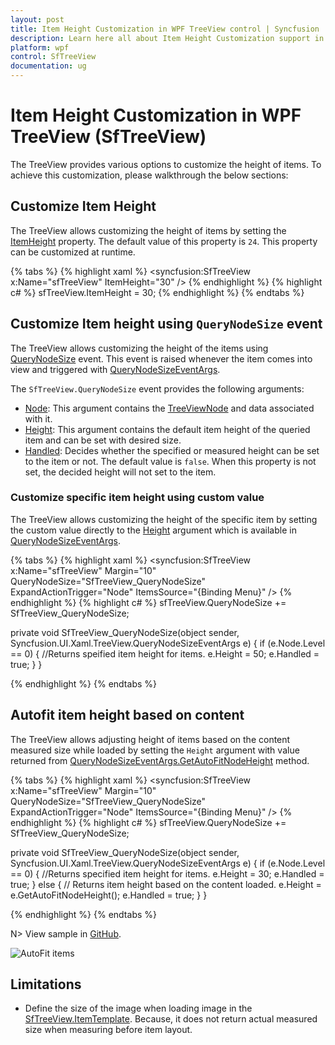 ```yaml
---
layout: post
title: Item Height Customization in WPF TreeView control | Syncfusion
description: Learn here all about Item Height Customization support in Syncfusion WPF TreeView (SfTreeView) control and more.
platform: wpf
control: SfTreeView
documentation: ug
---
```


# Item Height Customization in WPF TreeView (SfTreeView)

The TreeView provides various options to customize the height of items. To achieve this customization, please walkthrough the below sections:

## Customize Item Height

The TreeView allows customizing the height of items by setting the [ItemHeight](https://help.syncfusion.com/cr/wpf/Syncfusion.UI.Xaml.TreeView.SfTreeView.html#Syncfusion_UI_Xaml_TreeView_SfTreeView_ItemHeight) property. The default value of this property is `24`. This property can be customized at runtime.

{% tabs %}
{% highlight xaml %}
<syncfusion:SfTreeView x:Name="sfTreeView" ItemHeight="30" />
{% endhighlight %}
{% highlight c# %}
sfTreeView.ItemHeight = 30;
{% endhighlight %}
{% endtabs %}

## Customize Item height using `QueryNodeSize` event
 The TreeView allows customizing the height of the items using [QueryNodeSize](https://help.syncfusion.com/cr/wpf/Syncfusion.UI.Xaml.TreeView.SfTreeView.html) event. This event is raised whenever the item comes into view and triggered with [QueryNodeSizeEventArgs](https://help.syncfusion.com/cr/wpf/Syncfusion.UI.Xaml.TreeView.QueryNodeSizeEventArgs.html).

The `SfTreeView.QueryNodeSize` event provides the following arguments:
 
 * [Node](https://help.syncfusion.com/cr/wpf/Syncfusion.UI.Xaml.TreeView.QueryNodeSizeEventArgs.html#Syncfusion_UI_Xaml_TreeView_QueryNodeSizeEventArgs_Node): This argument contains the [TreeViewNode](https://help.syncfusion.com/cr/wpf/Syncfusion.UI.Xaml.TreeView.Engine.TreeViewNode.html) and data associated with it.
 * [Height](https://help.syncfusion.com/cr/wpf/Syncfusion.UI.Xaml.TreeView.QueryNodeSizeEventArgs.html#Syncfusion_UI_Xaml_TreeView_QueryNodeSizeEventArgs_Height): This argument contains the default item height of the queried item and can be set with desired size.
 * [Handled](https://help.syncfusion.com/cr/wpf/Syncfusion.UI.Xaml.TreeView.QueryNodeSizeEventArgs.html#Syncfusion_UI_Xaml_TreeView_QueryNodeSizeEventArgs_Handled): Decides whether the specified or measured height can be set to the item or not. The default value is `false`. When this property is not set, the decided height will not set to the item.

### Customize specific item height using custom value

The TreeView allows customizing the height of the specific item by setting the custom value directly to the [Height](https://help.syncfusion.com/cr/wpf/Syncfusion.UI.Xaml.TreeView.QueryNodeSizeEventArgs.html#Syncfusion_UI_Xaml_TreeView_QueryNodeSizeEventArgs_Height) argument which is available in [QueryNodeSizeEventArgs](https://help.syncfusion.com/cr/wpf/Syncfusion.UI.Xaml.TreeView.QueryNodeSizeEventArgs.html).

{% tabs %}
{% highlight xaml %}
<syncfusion:SfTreeView
    x:Name="sfTreeView"
    Margin="10"
    QueryNodeSize="SfTreeView_QueryNodeSize"    
    ExpandActionTrigger="Node"
    ItemsSource="{Binding Menu}" />
{% endhighlight %}
{% highlight c# %}
sfTreeView.QueryNodeSize += SfTreeView_QueryNodeSize;

private void SfTreeView_QueryNodeSize(object sender, Syncfusion.UI.Xaml.TreeView.QueryNodeSizeEventArgs e)
{
    if (e.Node.Level == 0)
    {
        //Returns speified item height for items.
        e.Height = 50;
        e.Handled = true;
    }
}

{% endhighlight %}
{% endtabs %}

## Autofit item height based on content

The TreeView allows adjusting height of items based on the content measured size while loaded by setting the `Height` argument with value returned from [QueryNodeSizeEventArgs.GetAutoFitNodeHeight](https://help.syncfusion.com/cr/wpf/Syncfusion.UI.Xaml.TreeView.QueryNodeSizeEventArgs.html#Syncfusion_UI_Xaml_TreeView_QueryNodeSizeEventArgs_GetAutoFitNodeHeight) method.

{% tabs %}
{% highlight xaml %}
<syncfusion:SfTreeView
    x:Name="sfTreeView"
    Margin="10"
    QueryNodeSize="SfTreeView_QueryNodeSize"    
    ExpandActionTrigger="Node"
    ItemsSource="{Binding Menu}" />
{% endhighlight %}
{% highlight c# %}
 sfTreeView.QueryNodeSize += SfTreeView_QueryNodeSize;

private void SfTreeView_QueryNodeSize(object sender, Syncfusion.UI.Xaml.TreeView.QueryNodeSizeEventArgs e)
{
    if (e.Node.Level == 0)
    {
        //Returns specified item height for items.
        e.Height = 30;
        e.Handled = true;
    }
    else
    {
        // Returns item height based on the content loaded.
        e.Height = e.GetAutoFitNodeHeight();
        e.Handled = true;
    }
}

{% endhighlight %}
{% endtabs %}

N> View sample in [GitHub](https://github.com/SyncfusionExamples/How-to-autofit-item-height-based-on-content-in-wpf-treeview).

![AutoFit items](ItemHeight_images/ItemHeight_image1.png)

## Limitations

 * Define the size of the image when loading image in the [SfTreeView.ItemTemplate](https://help.syncfusion.com/cr/wpf/Syncfusion.UI.Xaml.TreeView.SfTreeView.html#Syncfusion_UI_Xaml_TreeView_SfTreeView_ItemTemplate). Because, it does not return actual measured size when measuring before item layout.
 
